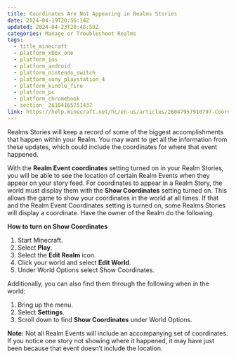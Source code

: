```yaml
---
title: Coordinates Are Not Appearing in Realms Stories
date: 2024-04-19T20:56:14Z
updated: 2024-04-23T20:48:59Z
categories: Manage or Troubleshoot Realms
tags:
  - title_minecraft
  - platform_xbox_one
  - platform_ios
  - platform_android
  - platform_nintendo_switch
  - platform_sony_playstation_4
  - platform_kindle_fire
  - platform_pc
  - platform_chromebook
  - section_ 26104165751437
link: https://help.minecraft.net/hc/en-us/articles/26047957910797-Coordinates-Are-Not-Appearing-in-Realms-Stories
---
```


Realms Stories will keep a record of some of the biggest accomplishments that happen within your Realm. You may want to get all the information from these updates, which could include the coordinates for where that event happened.

With the **Realm Event coordinates** setting turned on in your Realm Stories, you will be able to see the location of certain Realm Events when they appear on your story feed. For coordinates to appear in a Realm Story, the world must display them with the **Show Coordinates** setting turned on. This allows the game to show your coordinates in the world at all times. If that and the Realm Event Coordinates setting is turned on, some Realms Stories will display a coordinate. Have the owner of the Realm do the following.

**How to turn on Show Coordinates**

1.  Start Minecraft.
2.  Select **Play**.
3.  Select the **Edit Realm** icon.
4.  Click your world and select **Edit World**.
5.  Under World Options select Show Coordinates.

Additionally, you can also find them through the following when in the world:

1.  Bring up the menu.
2.  Select **Settings**.
3.  Scroll down to find **Show Coordinates** under World Options.

**Note:** Not all Realm Events will include an accompanying set of coordinates. If you notice one story not showing where it happened, it may have just been because that event doesn’t include the location.
